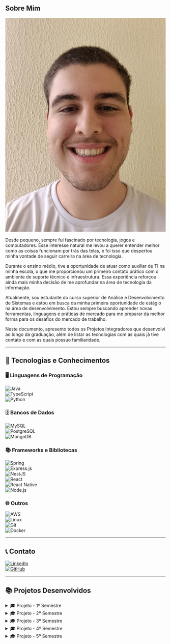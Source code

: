 ## Sobre Mim  
![Minha Imagem](./assets/20250411_143917.jpg)

Desde pequeno, sempre fui fascinado por tecnologia, jogos e computadores. Esse interesse natural me levou a querer entender melhor como as coisas funcionam por trás das telas, e foi isso que despertou minha vontade de seguir carreira na área de tecnologia.

Durante o ensino médio, tive a oportunidade de atuar como auxiliar de TI na minha escola, o que me proporcionou um primeiro contato prático com o ambiente de suporte técnico e infraestrutura. Essa experiência reforçou ainda mais minha decisão de me aprofundar na área de tecnologia da informação.

Atualmente, sou estudante do curso superior de Análise e Desenvolvimento de Sistemas e estou em busca da minha primeira oportunidade de estágio na área de desenvolvimento. Estou sempre buscando aprender novas ferramentas, linguagens e práticas de mercado para me preparar da melhor forma para os desafios do mercado de trabalho.

Neste documento, apresento todos os Projetos Integradores que desenvolvi ao longo da graduação, além de listar as tecnologias com as quais já tive contato e com as quais possuo familiaridade.

---

## 🚀 Tecnologias e Conhecimentos  

### 🖥️ Linguagens de Programação  
![Java](https://img.shields.io/badge/Java-ED8B00?style=for-the-badge&logo=java&logoColor=white)  
![TypeScript](https://img.shields.io/badge/TypeScript-007ACC?style=for-the-badge&logo=typescript&logoColor=white)  
![Python](https://img.shields.io/badge/Python-3776AB?style=for-the-badge&logo=python&logoColor=white)  

### 🗄️ Bancos de Dados  
![MySQL](https://img.shields.io/badge/MySQL-4479A1?style=for-the-badge&logo=mysql&logoColor=white)  
![PostgreSQL](https://img.shields.io/badge/PostgreSQL-316192?style=for-the-badge&logo=postgresql&logoColor=white)  
![MongoDB](https://img.shields.io/badge/MongoDB-4EA94B?style=for-the-badge&logo=mongodb&logoColor=white)  

### 📚 Frameworks e Bibliotecas  
![Spring](https://img.shields.io/badge/Spring-6DB33F?style=for-the-badge&logo=spring&logoColor=white)  
![Express.js](https://img.shields.io/badge/Express.js-000000?style=for-the-badge&logo=express&logoColor=white)  
![NestJS](https://img.shields.io/badge/NestJS-E0234E?style=for-the-badge&logo=nestjs&logoColor=white)  
![React](https://img.shields.io/badge/React-20232A?style=for-the-badge&logo=react&logoColor=61DAFB)  
![React Native](https://img.shields.io/badge/React_Native-20232A?style=for-the-badge&logo=react&logoColor=61DAFB)  
![Node.js](https://img.shields.io/badge/Node.js-43853D?style=for-the-badge&logo=node.js&logoColor=white)  

### 🌐 Outros  
![AWS](https://img.shields.io/badge/AWS-FF9900?style=for-the-badge&logo=amazon-aws&logoColor=white)  
![Linux](https://img.shields.io/badge/Linux-FCC624?style=for-the-badge&logo=linux&logoColor=black)  
![Git](https://img.shields.io/badge/Git-F05032?style=for-the-badge&logo=git&logoColor=white)  
![Docker](https://img.shields.io/badge/Docker-2496ED?style=for-the-badge&logo=docker&logoColor=white)  

---

## 📞 Contato  
[![LinkedIn](https://img.shields.io/badge/LinkedIn-0077B5?style=for-the-badge&logo=linkedin&logoColor=white)](https://www.linkedin.com/in/mateus-ferreira-madeira/)  
[![GitHub](https://img.shields.io/badge/GitHub-181717?style=for-the-badge&logo=github&logoColor=white)](https://github.com/mafemad)

---

## 📚 Projetos Desenvolvidos  

<details>
  <summary>🎓 Projeto - 1º Semestre</summary>

### 📌 Empresa Parceira  
Cliente interno com Professores Egydio e Jean como, respectivamente, P2 e M2

### ❗ Problema  
A fatec precisava de um modo de introduzir os seus novos alunos ao metodo scrum, precisava de algo intuitivo e bem explicado, mas tambem precisava ser algo de facil uso e com diversas fontes de informação 

### 💡 Solução  
![Imagem Ilustrativa](./assets/videoapi.gif)

<summary>Detalhes</summary>
Scrum Academy é um projeto que busca disseminar o método Scrum de maneira fácil e acessível. No Scrum Academy, buscamos reunir todo o conteúdo de Scrum num só lugar e apresentar ao estudante interessado suas ferramentas, métodos, características e aplicações.

Nosso site permite que qualquer pessoa com ou sem experiência com a metodologia aprenda desde as ferramentas básicas até dicas de como aprimorar suas habilidades pessoais no dia a dia do trabalho.

### 🔗 Repositório  
[Link para o repositório](https://github.com/ColossusAPI/ScrumAcademy)
 
### 🛠️ Tecnologias Utilizadas  

- **Python**: Utilizado para o desenvolvimento da lógica de negócio e rotas do backend junto do flask, a logica do questionario foi feita utilizando python.

- **HTML**: Utilizado na estruturação das páginas web, garantindo a organização semântica dos elementos na interface do usuário.

- **CSS**: Responsável pela estilização das páginas, permitindo personalização visual e adequação à identidade visual do projeto.

- **Bootstrap**: Framework utilizado para agilizar o desenvolvimento do front-end com componentes responsivos e estilos prontos, otimizando a criação da interface com foco em usabilidade e compatibilidade entre dispositivos.


### 👨‍💻 Contribuições Pessoais  
Durante o desenvolvimento do projeto *ScrumAcademy*, atuei ativamente em diversas partes do sistema, contribuindo tanto no front-end quanto no back-end.

No back-end, trabalhei principalmente com **Python**, ajudando na construção da lógica de negócio e nas rotinas de manipulação de dados. Além disso, participei da integração entre diferentes partes do sistema e na organização das tarefas em equipe, seguindo práticas de versionamento no GitHub.

No front-end, contribuí na estruturação de páginas com **HTML** e **CSS**, utilizando **Bootstrap** para tornar a interface responsiva e amigável. Colaborei também com ajustes visuais e melhorias de usabilidade da aplicação.

Todas as atividades foram realizadas de forma colaborativa com a equipe, aplicando práticas ágeis como o Scrum, com foco na entrega contínua de valor e boa comunicação entre os membros.
### 📈 Hard Skills  
- **Python** – Faço/uso com autonomia  
- **HTML** – Tenho conhecimento básico e consigo aplicar em projetos simples  
- **CSS** – Tenho conhecimento básico e consigo realizar ajustes visuais simples  
- **Bootstrap** – Conhecimento básico, utilizado para estruturar layouts e aplicar componentes prontos

### 🤝 Soft Skills  
Durante o desenvolvimento do projeto, atuei como membro do Dev Team no scrum, contribuindo diretamente com as entregas técnicas e colaborando com os demais integrantes da equipe.  

Ao longo do processo, desenvolvi habilidades de **trabalho em equipe**, devido ao fato de ter que desenvolver um codigo base em conjunto com os outros membros atraves do github

Também pratiquei a **comunicação interpessoal**, dando sugestoes, como por exemplo da implementação dos cards do youtube ao fim de cada topico  

Essas habilidades foram essenciais para manter a organização e o progresso do projeto, mesmo sem atuar diretamente nos papéis de Scrum Master ou Product Owner.

</details>

<details>
  <summary>🎓 Projeto - 2º Semestre</summary>
  
### 📌 Empresa Parceira  
Este projeto foi realizado com cliente interno com Claudio e Giuliano como, respectivamente, M2 e P2

### ❗ Problema  
era necessario a criação de uma aplicação que conseguisse processar arquivos e possibilitar interação sobre o assunto desse arquivo, uma funcionalidade quer no momento do desenvolvimento era dificil ate mesmo com IAs populares como chatgpt

### 💡 Solução    
![Imagem Ilustrativa](assets/chatbot.gif)

<details>
  <summary>Detalhes</summary>
O Parrot AI é um chatbot avançado construído em Java, impulsionado pela poderosa biblioteca langchain. Sua principal habilidade reside na capacidade de compreender e responder perguntas detalhadas relacionadas a um arquivo específico. Com o uso do processamento de linguagem natural, este chatbot oferece interações inteligentes e contextuais, permitindo aos usuários extrair informações precisas e relevantes do conteúdo do arquivo carregado.
</details>

### 🔗 Repositório  
[Link para o repositório](https://github.com/C0demain/ParrotAI)

### 🛠️ Tecnologias Utilizadas  

- **Java**: Utilizado para o desenvolvimento do projeto como um todo, tanto para construção do crud de usuario quanto para as telas desktop utilizadas

- **JavaSwing**: Utilizado para a criação das telas desktop da aplicação

- **Langchain**: Bibiloteca usada para manipular o modelo de linguagem utilizado no projeto, versão especifica para java chamada langchain4J


### 👨‍💻 Contribuições Pessoais  
neste projeto meu foco foi no modelo de linguagem, eu realizei tarefas como procurar modos de otimizar o processamento do arquivos enviados, seja atraves da limpeza dos arquivos dividindo em blocos mais faceis para o modelo processar, ou testando diferentes modelos de linguagem para o projeto, o modelo final usado foi o sentence-transformers/all-MiniLM-L6-v2 encontrado no hugginface para uso publico.

### 📈 Hard Skills  
- **Java** – Uso com autonomia  
- **langchain** – Tenho conhecimento para aplicar em projetos simples

### 🤝 Soft Skills  
Neste semestre atuei como scrum master, realizei funções diferentes pela primeira vez, consegui usar da comunicação para poder entender alguns problemas que um membro do grupo estava tendo e ficando para tras dos demais.

Utilizei também do trabalho em equipe para poder manter o time todo em uma mesma cadencia, garantindo que todos pudessem seguir  trabalho sem problemas.
</details>

<details>
  <summary>🎓 Projeto - 3º Semestre</summary>
  
### 📌 Empresa Parceira  
Projeto desenvolvido com a empresa pro4tech, com professores masanori e claudio como, respectivamente, p2 e m2

### ❗ Problema  
A empresa cliente precisava de uma aplicação que servisse como um dashboard complexo para mensurar vendas e comissões de seus funcionarios, era preciso ter uma visão geral da vendas e filtros especificos para os dashboards, alem de poder editar os valores de comissões, era necessario que o cliente pudesse cadastrar suas vendas manualmente ou atraves de um upload de planiha modelo.

### 💡 Solução   
- Clique na imagem para ser redirecionado e assistir ao vídeo mostrando os detalhes da aplicação:
[![Assista ao vídeo](assets/mvp-tela-login.png)](https://drive.google.com/file/d/1b94GKsdwIGHcJ9YA6HmEVndtrlcW9O25/view?usp=sharing)

<details>
  <summary>Detalhes</summary>
O desafio do terceiro semestre consiste no desenvolvimento de uma Dashboard de Comissões de Vendas, denominada "Sales Dash", em parceria com a empresa Pro4Tech. Este sistema tem como objetivo receber dados de vendas e apresentar informações detalhadas sobre as comissões dos vendedores, calculando e exibindo essas comissões com base em diferentes tipos de vendas, conforme descrito a seguir:

Produto novo para novo cliente
Produto antigo para novo cliente
Produto novo para cliente antigo
Produto antigo para cliente antigo

Cada tipo de venda estará associado a um plano de remuneração específico, o qual poderá ser configurado para determinar o bônus atribuído a cada vendedor.
</details>

### 🔗 Repositório  
[Link para o repositório](https://github.com/C0demain/sales-dash)

### 🛠️ Tecnologias Utilizadas  

- **typescript**: linguagem de programação utilzada para o desenvolvimento da aplicação, utilizado no frontend e backend
- **node**: usado no backend para rodar a aplicação
- **postgresql**: banco de dados relacional utilizado no projeto 
- **react**: framework utilizado para o desenvolvimento do frontend

### 👨‍💻 Contribuições Pessoais  
Neste projeto atuei como membro do dev team no scrum, foquei principalmente no backend onde fiz a logica de relação entre as classes de usuarios e vendas, os metodos relacionados a vendas como criação exclusão e atualização, funcionalidade de carregar planilhas para o cadastro de vendas, funcionalidades como verificação se o cliente ja era existente, ou o produto ja era existe, para atribuir as comissões corretamente e correções de bugs e problemas de logica que apareceram durante o desenvolvimento do prjeto.

### 📈 Hard Skills  
- **typescript** – uso com autonomia  
- **node** – uso com autonomia  
- **postgresql** – uso com autonomia  
- **react** – cosigo utilizar, mas preciso de consultas 

### 🤝 Soft Skills  
neste projeto devido ao fato de estar no dev team minha soft skill mais desenvolvida foi a capacidade de me comunicar e expressar minhas ideias, ja que algumas funcionalidades foram levantadas diversas ideias de como fazer e eu consegui mostrar meu ponto de vista e convencer o porque da ideia da implementação do upload de plainhas era uma das prioridades para o funcionamento do projeto
</details>

<details>
  <summary>🎓 Projeto - 4º Semestre</summary>
  
### 📌 Empresa Parceira  
Projeto realizado com a empresa jjmLog, com os professores Sabha e Juliana como, respectivamente, M2 e P2

### ❗ Problema  
A jjmLog estava precisando de um aplicativo interno para gerenciamento geral dos processos que ocorrem dentro da empresa, como é uma empresa de logistica os procedimentos variavam desde entrega e recebimento de cargas, ate entrega de olerites e gerenciamento de custos.

### 💡 Solução  
- Clique na imagem para ser redirecionado e assistir ao vídeo mostrando os detalhes da aplicação:
[![Assista ao vídeo](assets/logflow.png)](https://youtu.be/D8LDeAe5Wgo)

<details>
  <summary>Detalhes</summary>
O desafio do quarto semestre consiste no desenvolvimento de uma sistema, chamado Logflow, que permita o acompanhamento de diversas ordens de serviços em diferentes setores e etapas durante o atendimento da empresa JJM Log, contando com diversas ferramentas como chat em tempo real, calendario de eventos, upload de imagens e e visão geral via dashboard.
</details>

### 🔗 Repositório  
[Link para o repositório](https://github.com/C0demain/logflow)

### 🛠️ Tecnologias Utilizadas  
- **Typescript**: utilizado como linguagem de progrmação para o frontend e backend
- **Nestjs**: framework utilizado para o desenvolvimento do backend, modularizando a aplicação
- **Nodejs**: utilizado para rodar a aplicação do backend
- **Nextjs**: framework utilizado para a construção do frontend


### 👨‍💻 Contribuições Pessoais  
neste projeto atuei como membro do dev team do scrum, criei diversas funcionalidades do backend, como o modulo completo das ordens de serviço, usuarios, arquivos e veiculos, um modulo consiste no sistema MVC de uma entidade, criação de testes unitarios para cada service/controller que era criado e rotas personalizadas para situações como dashboards e graficos.

### 📈 Hard Skills  
- **Typescript**: uso com autonomia
- **Nestjs**: uso com autonomia
- **Nodejs**: uso com autonomia
- **Nextjs**: consigo utilizar em projetos simples 

### 🤝 Soft Skills  
neste projeto eu atuei como dev team, nisso a minhas soft skills desenvolvidas foram principalmente a comunicação, tirando duvidas com o P.O sobre o que foi que o cliente queria em algumas funcionalidades,alem da capacidade de  autoaprendizado, devido ao fato de usarmos um framework no backend que nao é passado no curso
</details>

<details>
  <summary>🎓 Projeto - 5º Semestre</summary>
  
### 📌 Empresa Parceira  
Informe a empresa ou professor responsável.

### ❗ Problema  
Descreva o problema enfrentado.

### 💡 Solução  
Explique a solução desenvolvida.  
![Imagem Ilustrativa](URL_DA_IMAGEM_AQUI)

<details>
  <summary>Detalhes</summary>
  Informações adicionais do projeto.
</details>

### 🔗 Repositório  
[Link para o repositório](URL_DO_REPOSITORIO_AQUI)

### 🛠️ Tecnologias Utilizadas  
Liste tecnologias e onde foram aplicadas.

### 👨‍💻 Contribuições Pessoais  
Descreva suas contribuições e papel no time.

### 📈 Hard Skills  
- **Tecnologia X** – Faço/uso com autonomia  
- **Tecnologia Y** – Consigo ensinar

### 🤝 Soft Skills  
Descreva situações reais onde aplicou soft skills.
</details>

